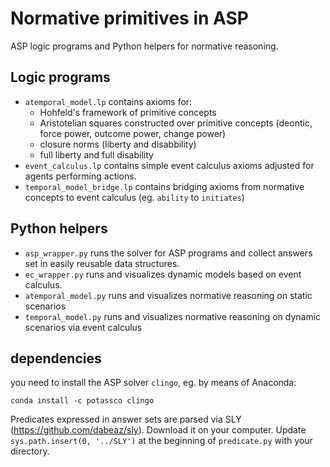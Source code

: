 # Normative primitives in ASP

ASP logic programs and Python helpers for normative reasoning. 

## Logic programs

- `atemporal_model.lp` contains axioms for:
  - Hohfeld's framework of primitive concepts
  - Aristotelian squares constructed over primitive concepts (deontic, force power, outcome power, change power)
  - closure norms (liberty and disabbility)
  - full liberty and full disability
- `event_calculus.lp` contains simple event calculus axioms adjusted for agents performing actions.
- `temporal_model_bridge.lp` contains bridging axioms from normative concepts to event calculus (eg. `ability` to `initiates`)

## Python helpers

- `asp_wrapper.py` runs the solver for ASP programs and collect answers set in easily reusable data structures. 
- `ec_wrapper.py` runs and visualizes dynamic models based on event calculus.
- `atemporal_model.py` runs and visualizes normative reasoning on static scenarios
- `temporal_model.py` runs and visualizes normative reasoning on dynamic scenarios via event calculus

## dependencies

you need to install the ASP solver `clingo`, eg. by means of Anaconda:
```
conda install -c potassco clingo
``` 

Predicates expressed in answer sets are parsed via SLY (https://github.com/dabeaz/sly). Download it on your computer.
Update `sys.path.insert(0, '../SLY')` at the beginning of `predicate.py` with your directory.

